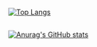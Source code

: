 [![Top Langs](https://github-readme-stats.vercel.app/api/top-langs/?username=OGogte&theme=merko&count_private=true)](https://github.com/anuraghazra/github-readme-stats)
## 
[![Anurag's GitHub stats](https://github-readme-stats.vercel.app/api?username=OGogte&theme=merko&count_private=true)](https://github.com/anuraghazra/github-readme-stats)

<!--
**OGogte/OGogte** is a ✨ _special_ ✨ repository because its `README.md` (this file) appears on your GitHub profile.

Here are some ideas to get you started:

- 🔭 I’m currently working on ...
- 🌱 I’m currently learning ...
- 👯 I’m looking to collaborate on ...
- 🤔 I’m looking for help with ...
- 💬 Ask me about ...
- 📫 How to reach me: ...
- 😄 Pronouns: ...
- ⚡ Fun fact: ...
-->

